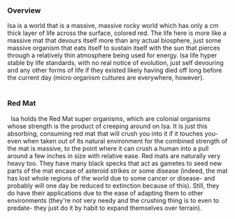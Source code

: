 ### Overview

Isa is a world that is a massive, massive rocky world which has only a cm thick layer of life across the surface, colored red.  The life here is more like a massive mat that devours itself more than any actual biosphere, just some massive organism that eats itself to sustain itself with the sun that pierces through a relatively thin atmosphere being used for energy.  Isa life hyper stable by life standards, with no real notice of evolution, just self devouring and any other forms of life if they existed likely having died off long before the current day (micro organism cultures are everywhere, however).  
 
### Red Mat
 
Isa holds the Red Mat super organisms, which are colonial organisms whose strength is the product of creeping around on Isa.  It is just this absorbing, consuming red mat that will crush you into it if it touches you- even when taken out of its natural environment for the combined strength of the mat is massive, to the point where it can crush a human into a pull around a few inches in size with relative ease.  Red mats are naturally very heavy too.  They have many black specks that act as gametes to seed new parts of the mat encase of asteroid strikes or some disease (indeed, the mat has lost whole regions of the world due to some cancer or disease- and probably will one day be reduced to extinction because of this).  Still, they do have their applications due to the ease of adapting them to other environments (they're not very needy and the crushing thing is to even to predate- they just do it by habit to expand themselves over terrain).
